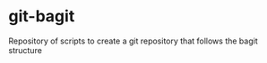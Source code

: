 git-bagit
=========

Repository of scripts to create a git repository that follows the bagit structure
